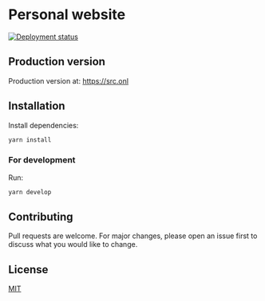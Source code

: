 # Personal website

[![Deployment status](https://github.com/srchea/srchea.github.io/workflows/Deploy%20on%20GitHub%20pages/badge.svg)](https://github.com/srchea/srchea.github.io/actions)

## Production version
Production version at: https://src.onl

## Installation
Install dependencies:
```bash
yarn install
```

### For development
Run:
```bash
yarn develop
```

## Contributing
Pull requests are welcome. For major changes, please open an issue first to discuss what you would like to change.

## License
[MIT](https://github.com/srchea/srchea.github.io/blob/master/LICENSE)
